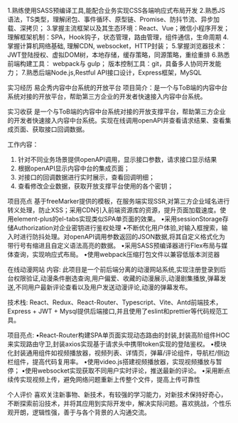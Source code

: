 1.熟练使用SASS预编译工具,能配合业务实现CSS各端响应式布局开发
2.熟悉JS语法，TS类型，理解闭包、事件循环、原型链、Promise、防抖节流、异步加载、深拷贝；
3.掌握主流框架以及其生态环境：React、Vue；微信小程序开发；理解框架机制：SPA，Hook钩子，状态管理，路由管理，组件通信，生命周期
4.掌握计算机网络基础, 理解CDN, websocket，HTTP封装；
5.掌握浏览器技术：JWT登陆授权、虚拟DOM树，本地存储，缓存策略，同源策略，重绘重排
6.熟悉前端构建工具： webpack与 gulp； 版本控制工具：git，具备多人协同开发能力；
7.熟悉后端Node.js,Restful API接口设计，Express框架，MySQL



实习经历
易企秀内容中台系统的开放平台
项目简介：是一个与ToB端的内容中台系统对接的开放平台，帮助第三方企业的开发者快速接入内容中台系统。


实习收获
是一个与ToB端的内容中台系统对接的开放支撑平台，帮助第三方企业的开发者快速接入内容中台系统。实现在线调用openAPI并查看请求结果、查看集成页面、获取接口回调数据。

工作内容：
1. 针对不同业务场景提供openAPI调用，显示接口参数，请求接口显示结果
2. 根据openAPI显示内容中台的集成页面；
3. 对接口的回调数据进行实时展示，查看回调明细；
4. 查看修改企业数据，获取开放支撑平台使用的各个密钥；

项目亮点
基于freeMarker提供的模板，在服务端实现SSR,对第三方企业域名进行转义处理，防止XSS；采用CDN引入前端资源库的资源，提升页面加载速度。使用element-plus的el-tabs实现类似SPA单页面的效果。
•采用sessionStorage存储Authorization对企业密钥进行鉴权处理
•不断优化用户体验,对输入框搜索，输入时进行防抖处理。对openAPI调用参数返回的JSON数据,将其自定义格式化为带行号有缩进且自定义语法高亮的数据。
•采用SASS预编译器进行Flex布局与媒体查询，实现响应式布局。
•使用webpack压缩打包文件以兼容低版本浏览器


在线动漫网站
内容:
此项目是一个前后端分离的动漫网站系统,实现注册登录到后台权限验证,动漫条件删选查询,用户偏爱、收藏的动漫展示,动漫剧集播放,弹幕发送,不同用户最新评论查看以及用户发送动漫评论,动漫的弹幕发布。

技术栈:
React、Redux、React-Router、Typescript、Vite、Antd前端技术，Express + JWT + Mysql提供后端接口,并且使用了eslint和prettier等代码规范工具。

项目亮点:
•React-Router构建SPA单页面实现动态路由的封装,封装高阶组件HOC来实现路由守卫,封装axios实现基于请求头中携带token实现的登陆鉴权。
•模块化封装通用组件如视频播放器，视频列表、详情页，弹幕/评论组件，导航栏/侧边栏组件，提高代码复用率。
•使用video.js搭建视频播放器，实现视频播放与暂停；
•使用websocket实现获取不同用户实时评论，推送最新的评论。
•采用断点续传实现视频上传，避免网络问题重新上传整个文件，提高上传可靠性

个人评价
喜欢关注新事物、新技术，有较强的学习能力，对新技术保持好奇心，不断探索前沿技术，并将其应用到实际开发中，解决实际问题。喜欢挑战，个性乐观开朗，逻辑性强，善于与各个背景的人沟通交流。
